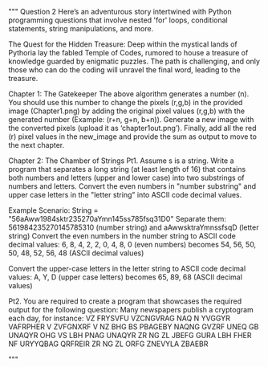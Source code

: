 """
Question 2
Here’s an adventurous story intertwined with Python programming questions that involve 
nested 'for' loops, conditional statements, string manipulations, and more.

The Quest for the Hidden Treasure:
Deep within the mystical lands of Pythoria lay the fabled Temple of Codes, 
rumored to house a treasure of knowledge guarded by enigmatic puzzles. 
The path is challenging, and only those who can do the coding will unravel the final word, 
leading to the treasure.

Chapter 1: The Gatekeeper
The above algorithm generates a number (n). 
You should use this number to change the pixels (r,g,b) in the provided image (Chapter1.png) 
by adding the original pixel values (r,g,b) with the generated number (Example: (r+n, g+n, b+n)).
Generate a new image with the converted pixels (upload it as ‘chapter1out.png’).
Finally, add all the red (r) pixel values in the new_image and provide the sum as output to move to the next chapter.

Chapter 2: The Chamber of Strings
Pt1.
Assume s is a string.
Write a program that separates a long string (at least length of 16)
that contains both numbers and letters (upper and lower case)
into two substrings of numbers and letters.
Convert the even numbers in "number substring"
and upper case letters in the "letter string"
into ASCII code decimal values.

Example Scenario:
String = "56aAww1984sktr235270aYmn145ss785fsq31D0"
Separate them: 561984235270145785310 (number string) and aAwwsktraYmnssfsqD (letter string)
Convert the even numbers in the number string to ASCII code decimal values:
6, 8, 4, 2, 2, 0, 4, 8, 0 (even numbers)
becomes 54, 56, 50, 50, 48, 52, 56, 48 (ASCII decimal values)

Convert the upper-case letters in the letter string to ASCII code decimal values:
A, Y, D (upper case letters)
becomes 65, 89, 68 (ASCII decimal values)

Pt2.
You are required to create a program that showcases the required output for the following question:
Many newspapers publish a cryptogram each day, for instance:
VZ FRYSVFU VZCNGVRAG NAQ N YVGGYR VAFRPHER V ZVFGNXRF V NZ BHG BS PBAGEBY
NAQNG GVZRF UNEQ GB UNAQYR OHG VS LBH PNAG UNAQYR ZR NG ZL JBEFG GURA LBH FHER NF
URYYQBAG QRFREIR ZR NG ZL ORFG ZNEVYLA ZBAEBR

"""